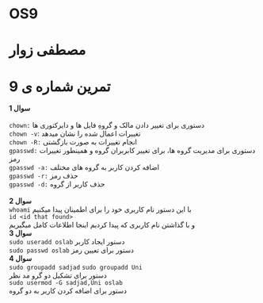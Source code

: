 # OS9
# مصطفی زوار
# تمرین شماره ی 9
__سوال 1__
<br>
<br>
`chown:`
دستوری برای تغییر دادن مالک و گروهِ فایل ها و دایرکتوری ها
<br>
`chown -v`:
تغییرات اعمال شده را نشان میدهد
<br>
`chown -R:`
انجام تغییرات به صورت بازگشتی
<br>
`gpasswd:`
دستوری برای مدیریت گروه ها، برای تغییر کابربران گروه و همینطور تغییرات رمز
<br>
`gpasswd -a:`
اضافه کردن کاربر به گروه های مختلف
<br>
`gpasswd -r:`
حذف رمز
<br>
`gpasswd -d:`
حذف کاربر از گروه
<br>
<br>
__سوال 2__
<br>
`whoami` با این دستور نام کاربری خود را برای اطمینان پیدا میکنیم
<br>
`id <id that found>` 
<br>و با گذاشتن نام کاربری که پیدا کردیم اینجا اطلاعات کامل میگیریم
<br>
__سوال 3__
<br>
`sudo useradd oslab`
دستور ایجاد کاربر
<br>
`sudo passwd oslab`
دستور برای تعیین رمز
<br>
__سوال 4__
<br>
`sudo groupadd sadjad`
`sudo groupadd Uni`
<br>
دستور برای تشکیل دو گرو مد نظر
<br>
`sudo usermod -G sadjad,Uni oslab`
<br>
دستور برای اضافه کردن کاربر به دو گروه
<br>
